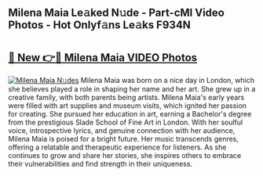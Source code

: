 ## Milena Maia Le𝚊ked N𝚞de - Part-cMl Video Photos - Hot Onlyf𝚊ns Le𝚊ks F934N

# <h2><a href="http://ab47535.deff.icu/?id=Milena+Maia">🔗 New 👉🔴 Milena Maia VIDEO Photos</a></h2>

[![Milena Maia N𝚞des](https://i.imgur.com/rIISA9y.gif)](http://ab47535.deff.icu/?id=Milena+Maia)
Milena Maia was born on a nice day in London, which she believes played a role in shaping her name and her art. She grew up in a creative family, with both parents being artists. Milena Maia's early years were filled with art supplies and museum visits, which ignited her passion for creating. She pursued her education in art, earning a Bachelor's degree from the prestigious Slade School of Fine Art in London. With her soulful voice, introspective lyrics, and genuine connection with her audience, Milena Maia is poised for a bright future. Her music transcends genres, offering a relatable and therapeutic experience for listeners. As she continues to grow and share her stories, she inspires others to embrace their vulnerabilities and find strength in their uniqueness.
